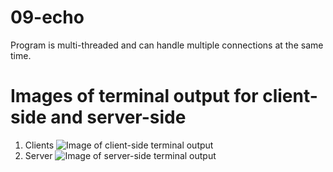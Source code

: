 # 09-echo

Program is multi-threaded and can handle multiple connections at the same time.

# Images of terminal output for client-side and server-side
1. Clients
![Image of client-side terminal output](https://i.imgur.com/eRAHIsn.png)
2. Server
![Image of server-side terminal output](https://i.imgur.com/JorapzF.png)